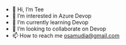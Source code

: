- 👋 Hi, I’m Tee 
- 👀 I’m interested in Azure Devop
- 🌱 I’m currently learning Devop
- 💞️ I’m looking to collaborate on Devop
- 📫 How to reach me osamudia@gmail.com

<!---
Tee is a ✨ special ✨ repository because its `README.md` (this file) appears on your GitHub profile.
You can click the Preview link to take a look at your changes.
--->
